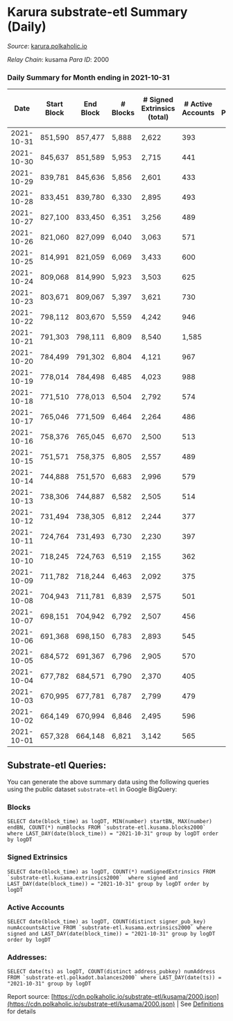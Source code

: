 # Karura substrate-etl Summary (Daily)

_Source_: [karura.polkaholic.io](https://karura.polkaholic.io)

*Relay Chain*: kusama
*Para ID*: 2000



### Daily Summary for Month ending in 2021-10-31


| Date | Start Block | End Block | # Blocks | # Signed Extrinsics (total) | # Active Accounts | # Passive | # New | # Addresses with Balances | # Events | # Transfers | # XCM Transfers In | # XCM Transfers Out |
| ---- | ----------- | --------- | -------- | --------------------------- | ----------------- | --------- | ----- | ------------------------- | -------- | ----------- | ------------------ | ------------------- |
| 2021-10-31 | 851,590 | 857,477 | 5,888  | 2,622 | 393 |  |  | 67,187 | 48,813 | 8,630 ($4,053,269.84) | 77 ($564,796.00) | 188 ($1,343,039.47) |
| 2021-10-30 | 845,637 | 851,589 | 5,953  | 2,715 | 441 |  |  | 67,155 | 49,587 | 8,780 ($7,296,065.04) | 51 ($404,604.41) | 226 ($1,239,612.97) |
| 2021-10-29 | 839,781 | 845,636 | 5,856  | 2,601 | 433 |  |  | 67,150 | 50,036 | 8,534 ($7,279,664.54) | 75 ($523,440.89) | 256 ($4,865,981.94) |
| 2021-10-28 | 833,451 | 839,780 | 6,330  | 2,895 | 493 |  |  | 67,103 | 54,281 | 9,513 ($7,000,816.33) | 113 ($657,527.15) | 222 ($1,073,184.21) |
| 2021-10-27 | 827,100 | 833,450 | 6,351  | 3,256 | 489 |  |  | 67,067 | 55,705 | 10,138 ($7,745,757.11) | 167 ($1,789,619.77) | 256 ($1,424,640.30) |
| 2021-10-26 | 821,060 | 827,099 | 6,040  | 3,063 | 571 |  |  | 66,996 | 53,098 | 9,301 ($6,386,476.14) | 214 ($1,295,891.24) | 206 ($3,373,845.65) |
| 2021-10-25 | 814,991 | 821,059 | 6,069  | 3,433 | 600 |  |  | 66,967 | 55,442 | 9,916 ($9,164,723.18) | 303 ($1,603,307.69) | 223 ($1,205,062.99) |
| 2021-10-24 | 809,068 | 814,990 | 5,923  | 3,503 | 625 |  |  | 66,875 | 54,791 | 9,841 ($7,418,020.46) | 232 ($896,241.88) | 218 ($1,082,759.36) |
| 2021-10-23 | 803,671 | 809,067 | 5,397  | 3,621 | 730 |  |  | 66,824 | 52,595 | 9,358 ($6,583,149.47) | 220 ($917,980.76) | 266 ($1,633,511.66) |
| 2021-10-22 | 798,112 | 803,670 | 5,559  | 4,242 | 946 |  |  | 66,788 | 57,660 | 10,607 ($13,692,915.53) | 341 ($1,219,070.87) | 266 ($1,366,843.01) |
| 2021-10-21 | 791,303 | 798,111 | 6,809  | 8,540 | 1,585 |  |  | 66,714 | 97,027 | 16,844 ($36,316,209.85) | 3,113 ($6,655,622.92) | 410 ($3,387,160.05) |
| 2021-10-20 | 784,499 | 791,302 | 6,804  | 4,121 | 967 |  |  | 66,365 | 69,879 | 8,897 ($7,948,878.13) | 3,192 ($1,360,312.50) | 87 ($400,909.39) |
| 2021-10-19 | 778,014 | 784,498 | 6,485  | 4,023 | 988 |  |  | 66,046 | 62,053 | 8,341 ($8,649,837.24) | 1,424 ($3,464,656.42) | 139 ($781,824.90) |
| 2021-10-18 | 771,510 | 778,013 | 6,504  | 2,792 | 574 |  |  | 65,942 | 50,893 | 6,574 ($6,181,665.15) | 146 ($1,142,213.69) | 114 ($370,387.91) |
| 2021-10-17 | 765,046 | 771,509 | 6,464  | 2,264 | 486 |  |  | 65,918 | 47,648 | 6,033 ($2,613,136.73) | 115 ($583,939.21) | 77 ($267,839.96) |
| 2021-10-16 | 758,376 | 765,045 | 6,670  | 2,500 | 513 |  |  | 65,901 | 50,072 | 6,476 ($4,795,619.96) | 173 ($711,695.96) | 79 ($330,977.65) |
| 2021-10-15 | 751,571 | 758,375 | 6,805  | 2,557 | 489 |  |  | 65,856 | 50,788 | 6,784 ($11,536,244.06) | 100 ($593,730.58) | 79 ($386,408.88) |
| 2021-10-14 | 744,888 | 751,570 | 6,683  | 2,996 | 579 |  |  | 65,884 | 52,250 | 7,146 ($11,336,216.27) | 133 ($648,611.31) | 89 ($1,292,818.55) |
| 2021-10-13 | 738,306 | 744,887 | 6,582  | 2,505 | 514 |  |  | 65,866 | 48,995 | 6,767 ($3,620,629.13) | 66 ($181,326.02) |   |
| 2021-10-12 | 731,494 | 738,305 | 6,812  | 2,244 | 377 |  |  | 65,814 | 50,137 | 7,382 ($4,933,478.78) |   | 1 ($0.15) |
| 2021-10-11 | 724,764 | 731,493 | 6,730  | 2,230 | 397 |  |  | 65,790 | 50,923 | 7,523 ($5,097,002.27) | 2 ($147.56) | 58 ($177,821.56) |
| 2021-10-10 | 718,245 | 724,763 | 6,519  | 2,155 | 362 |  |  | 65,753 | 49,262 | 7,256 ($2,439,549.42) | 1 ($217.96) | 62 ($501,615.02) |
| 2021-10-09 | 711,782 | 718,244 | 6,463  | 2,092 | 375 |  |  | 65,725 | 48,837 | 7,117 ($2,315,251.84) | 2 ($226.84) | 65 ($206,241.33) |
| 2021-10-08 | 704,943 | 711,781 | 6,839  | 2,575 | 501 |  |  | 65,692 | 54,599 | 8,050 ($2,116,421.52) | 1 ($311.56) | 54 ($310,177.89) |
| 2021-10-07 | 698,151 | 704,942 | 6,792  | 2,507 | 456 |  |  | 65,747 | 52,973 | 7,901 ($1,912,489.42) | 11 ($2,611.88) | 107 ($491,008.63) |
| 2021-10-06 | 691,368 | 698,150 | 6,783  | 2,893 | 545 |  |  | 65,711 | 56,096 | 8,414 ($5,684,628.34) | 12 ($1,086.16) | 96 ($757,506.29) |
| 2021-10-05 | 684,572 | 691,367 | 6,796  | 2,905 | 570 |  |  | 65,663 | 56,082 | 8,470 ($4,834,931.22) | 9 ($1,074.21) | 77 ($734,318.27) |
| 2021-10-04 | 677,782 | 684,571 | 6,790  | 2,370 | 405 |  |  | 65,619 | 53,231 | 7,925 ($2,030,841.52) | 9 ($593.71) | 82 ($235,095.91) |
| 2021-10-03 | 670,995 | 677,781 | 6,787  | 2,799 | 479 |  |  | 65,565 | 55,848 | 8,367 ($2,432,607.08) | 9 ($744.20) | 84 ($295,727.40) |
| 2021-10-02 | 664,149 | 670,994 | 6,846  | 2,495 | 596 |  |  | 65,518 | 54,254 | 7,922 ($1,823,887.76) | 4 ($277.86) | 60 ($255,776.71) |
| 2021-10-01 | 657,328 | 664,148 | 6,821  | 3,142 | 565 |  |  | 65,468 | 57,965 | 8,995 ($3,978,988.98) | 7 ($1,162.97) | 99 ($313,857.49) |

## Substrate-etl Queries:
You can generate the above summary data using the following queries using the public dataset `substrate-etl` in Google BigQuery:


### Blocks
```
SELECT date(block_time) as logDT, MIN(number) startBN, MAX(number) endBN, COUNT(*) numBlocks FROM `substrate-etl.kusama.blocks2000`  where LAST_DAY(date(block_time)) = "2021-10-31" group by logDT order by logDT
```


### Signed Extrinsics
```
SELECT date(block_time) as logDT, COUNT(*) numSignedExtrinsics FROM `substrate-etl.kusama.extrinsics2000`  where signed and LAST_DAY(date(block_time)) = "2021-10-31" group by logDT order by logDT
```


### Active Accounts
```
SELECT date(block_time) as logDT, COUNT(distinct signer_pub_key) numAccountsActive FROM `substrate-etl.kusama.extrinsics2000` where signed and LAST_DAY(date(block_time)) = "2021-10-31" group by logDT order by logDT
```


### Addresses:
```
SELECT date(ts) as logDT, COUNT(distinct address_pubkey) numAddress FROM `substrate-etl.polkadot.balances2000` where LAST_DAY(date(ts)) = "2021-10-31" group by logDT
```



Report source: [https://cdn.polkaholic.io/substrate-etl/kusama/2000.json](https://cdn.polkaholic.io/substrate-etl/kusama/2000.json) | See [Definitions](/DEFINITIONS.md) for details
